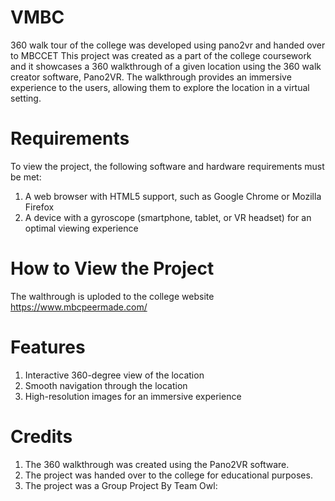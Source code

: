 # VMBC
360 walk tour of the college was developed using pano2vr and handed over to MBCCET
This project was created as a part of the college coursework and it showcases a 360 walkthrough of a given location using the 360 walk creator software, Pano2VR. The walkthrough provides an immersive experience to the users, allowing them to explore the location in a virtual setting.

# Requirements

To view the project, the following software and hardware requirements must be met:

1. A web browser with HTML5 support, such as Google Chrome or Mozilla Firefox
2. A device with a gyroscope (smartphone, tablet, or VR headset) for an optimal viewing experience

# How to View the Project

The walthrough is uploded to the college website https://www.mbcpeermade.com/

# Features

1. Interactive 360-degree view of the location
2. Smooth navigation through the location 
3. High-resolution images for an immersive experience

# Credits

1. The 360 walkthrough was created using the Pano2VR software.
2. The project was handed over to the college for educational purposes.
3. The project was a Group Project By Team Owl:
    

